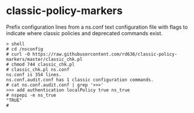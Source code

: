 # classic-policy-markers
Prefix configuration lines from a ns.conf text configuration file with flags to indicate where classic policies and deprecated commands exist.

```
> shell
# cd /nsconfig
# curl -O https://raw.githubusercontent.com/rd636/classic-policy-markers/master/classic_chk.pl
# chmod 744 classic_chk.pl
# classic_chk.pl ns.conf
ns.conf is 354 lines.
ns.conf.audit.conf has 1 classic configuration commands.
# cat ns.conf.audit.conf | grep '>>>'
>>> add authentication localPolicy true ns_true
# nspepi -e ns_true
"TRUE"
#
```
